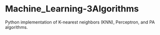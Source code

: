 # Machine_Learning-3Algorithms
Python implementation of K-nearest neighbors (KNN), Perceptron, and PA algorithms.
